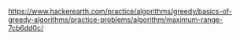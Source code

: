 https://www.hackerearth.com/practice/algorithms/greedy/basics-of-greedy-algorithms/practice-problems/algorithm/maximum-range-7cb6dd0c/
